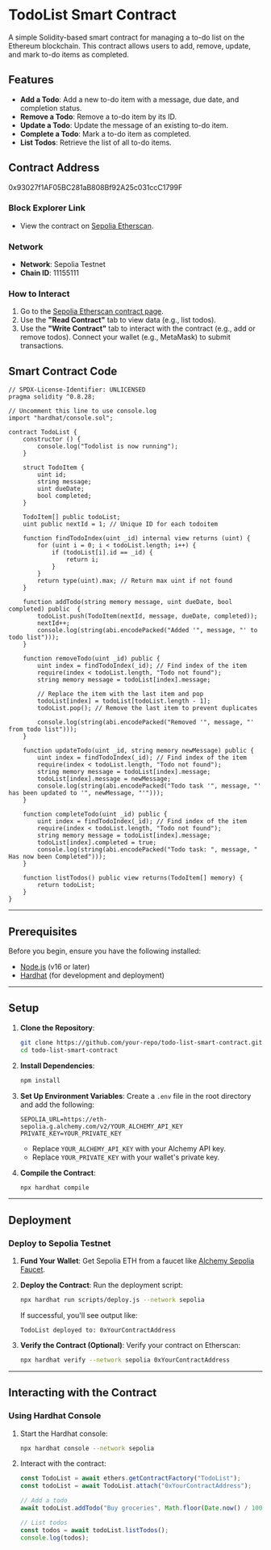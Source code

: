# TodoList Smart Contract

A simple Solidity-based smart contract for managing a to-do list on the Ethereum blockchain. This contract allows users to add, remove, update, and mark to-do items as completed.

## Features

- **Add a Todo**: Add a new to-do item with a message, due date, and completion status.
- **Remove a Todo**: Remove a to-do item by its ID.
- **Update a Todo**: Update the message of an existing to-do item.
- **Complete a Todo**: Mark a to-do item as completed.
- **List Todos**: Retrieve the list of all to-do items.


## Contract Address
0x93027f1AF05BC281aB808Bf92A25c031ccC1799F


### Block Explorer Link
- View the contract on [Sepolia Etherscan](https://sepolia.etherscan.io/address/0x93027f1AF05BC281aB808Bf92A25c031ccC1799F#code).


### Network
- **Network**: Sepolia Testnet
- **Chain ID**: 11155111


### How to Interact
1. Go to the [Sepolia Etherscan contract page](https://sepolia.etherscan.io/address/0x93027f1AF05BC281aB808Bf92A25c031ccC1799F#code).
2. Use the **"Read Contract"** tab to view data (e.g., list todos).
3. Use the **"Write Contract"** tab to interact with the contract (e.g., add or remove todos). Connect your wallet (e.g., MetaMask) to submit transactions.



## Smart Contract Code

```solidity
// SPDX-License-Identifier: UNLICENSED
pragma solidity ^0.8.28;

// Uncomment this line to use console.log
import "hardhat/console.sol";

contract TodoList {
    constructor () {
        console.log("Todolist is now running");
    }

    struct TodoItem {
        uint id;
        string message;
        uint dueDate;
        bool completed;
    }

    TodoItem[] public todoList;
    uint public nextId = 1; // Unique ID for each todoitem

    function findTodoIndex(uint _id) internal view returns (uint) {
        for (uint i = 0; i < todoList.length; i++) {
            if (todoList[i].id == _id) {
                return i;
            }
        }
        return type(uint).max; // Return max uint if not found
    }

    function addTodo(string memory message, uint dueDate, bool completed) public  {
        todoList.push(TodoItem(nextId, message, dueDate, completed));
        nextId++;
        console.log(string(abi.encodePacked("Added '", message, "' to todo list")));
    }

    function removeTodo(uint _id) public {
        uint index = findTodoIndex(_id); // Find index of the item
        require(index < todoList.length, "Todo not found");
        string memory message = todoList[index].message;

        // Replace the item with the last item and pop
        todoList[index] = todoList[todoList.length - 1];
        todoList.pop(); // Remove the last item to prevent duplicates

        console.log(string(abi.encodePacked("Removed '", message, "' from todo list")));
    }

    function updateTodo(uint _id, string memory newMessage) public {
        uint index = findTodoIndex(_id); // Find index of the item
        require(index < todoList.length, "Todo not found");
        string memory message = todoList[index].message;
        todoList[index].message = newMessage;
        console.log(string(abi.encodePacked("Todo task '", message, "' has been updated to '", newMessage, "'")));
    }

    function completeTodo(uint _id) public {
        uint index = findTodoIndex(_id); // Find index of the item
        require(index < todoList.length, "Todo not found");
        string memory message = todoList[index].message;
        todoList[index].completed = true;
        console.log(string(abi.encodePacked("Todo task: ", message, " Has now been Completed")));
    }

    function listTodos() public view returns(TodoItem[] memory) {
        return todoList;
    }
}
```

---

## Prerequisites

Before you begin, ensure you have the following installed:

- [Node.js](https://nodejs.org/) (v16 or later)
- [Hardhat](https://hardhat.org/) (for development and deployment)
---

## Setup

1. **Clone the Repository**:
   ```bash
   git clone https://github.com/your-repo/todo-list-smart-contract.git
   cd todo-list-smart-contract
   ```

2. **Install Dependencies**:
   ```bash
   npm install
   ```

3. **Set Up Environment Variables**:
   Create a `.env` file in the root directory and add the following:
   ```plaintext
   SEPOLIA_URL=https://eth-sepolia.g.alchemy.com/v2/YOUR_ALCHEMY_API_KEY
   PRIVATE_KEY=YOUR_PRIVATE_KEY
   ```
   - Replace `YOUR_ALCHEMY_API_KEY` with your Alchemy API key.
   - Replace `YOUR_PRIVATE_KEY` with your wallet's private key.

4. **Compile the Contract**:
   ```bash
   npx hardhat compile
   ```

---

## Deployment

### Deploy to Sepolia Testnet

1. **Fund Your Wallet**:
   Get Sepolia ETH from a faucet like [Alchemy Sepolia Faucet](https://sepoliafaucet.com/).

2. **Deploy the Contract**:
   Run the deployment script:
   ```bash
   npx hardhat run scripts/deploy.js --network sepolia
   ```

   If successful, you'll see output like:
   ```
   TodoList deployed to: 0xYourContractAddress
   ```

3. **Verify the Contract (Optional)**:
   Verify your contract on Etherscan:
   ```bash
   npx hardhat verify --network sepolia 0xYourContractAddress
   ```

---

## Interacting with the Contract

### Using Hardhat Console

1. Start the Hardhat console:
   ```bash
   npx hardhat console --network sepolia
   ```

2. Interact with the contract:
   ```javascript
   const TodoList = await ethers.getContractFactory("TodoList");
   const todoList = await TodoList.attach("0xYourContractAddress");

   // Add a todo
   await todoList.addTodo("Buy groceries", Math.floor(Date.now() / 1000), false);

   // List todos
   const todos = await todoList.listTodos();
   console.log(todos);
   ```

